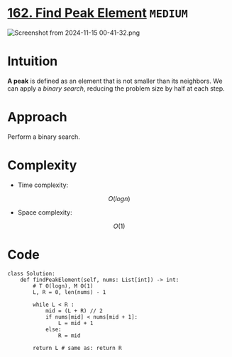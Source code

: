 # [162. Find Peak Element](https://leetcode.com/problems/find-peak-element/description/?envType=study-plan-v2&envId=leetcode-75) `MEDIUM`
![Screenshot from 2024-11-15 00-41-32.png](https://assets.leetcode.com/users/images/82f9debc-3bb7-4dd5-a06b-9778493cba83_1731624108.631068.png)

# Intuition
<!-- Describe your first thoughts on how to solve this problem. -->
**A peak** is defined as an element that is not smaller than its neighbors.
We can apply a _binary search_, reducing the problem size by half at each step.

# Approach
<!-- Describe your approach to solving the problem. -->
Perform a binary search.
# Complexity
- Time complexity:
<!-- Add your time complexity here, e.g. $$O(n)$$ -->
$$O(logn)$$
- Space complexity:
<!-- Add your space complexity here, e.g. $$O(n)$$ -->
$$O(1)$$
# Code
```python3 []
class Solution:
    def findPeakElement(self, nums: List[int]) -> int:
        # T O(logn), M O(1)
        L, R = 0, len(nums) - 1

        while L < R :
            mid = (L + R) // 2
            if nums[mid] < nums[mid + 1]:
                L = mid + 1
            else:
                R = mid   

        return L # same as: return R       
```
